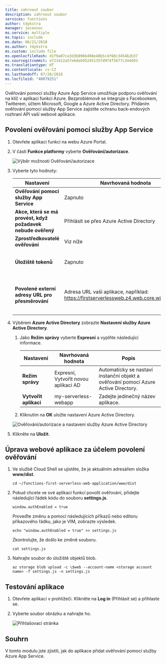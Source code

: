 ```yaml
---
title: zahrnout soubor
description: zahrnout soubor
services: functions
author: tdykstra
manager: jeconnoc
ms.service: multiple
ms.topic: include
ms.date: 06/21/2018
ms.author: tdykstra
ms.custom: include file
ms.openlocfilehash: d1f9a07ce3d3b096b498e48b5c4f68c3454b2b37
ms.sourcegitcommit: e721422a57e6deb95245135fd9f4f5677c344d93
ms.translationtype: HT
ms.contentlocale: cs-CZ
ms.lasthandoff: 07/26/2018
ms.locfileid: "40079251"
---
```

Ověřování pomocí služby Azure App Service umožňuje podporu ověřování na klíč v aplikaci funkcí Azure. Bezproblémově se integruje s Facebookem, Twitterem, účtem Microsoft, Google a Azure Active Directory. Přidáním ověřování pomocí služby App Service zajistíte ochranu back-endových rozhraní API vaší webové aplikace.

## <a name="enable-app-service-authentication"></a>Povolení ověřování pomocí služby App Service

1. Otevřete aplikaci funkcí na webu Azure Portal.

1. V části **Funkce platformy** vyberte **Ověřování/autorizace**.

    ![Výběr možnosti Ověřování/autorizace](media/functions-first-serverless-web-app/6-authorization.jpg)

1. Vyberte tyto hodnoty:
    
    | Nastavení      |  Navrhovaná hodnota   | Popis                                        |
    | --- | --- | ---|
    | **Ověřování pomocí služby App Service** | Zapnuto | Povolí se ověřování. |
    | **Akce, která se má provést, když požadavek nebude ověřený** | Přihlásit se přes Azure Active Directory | Vyberte nakonfigurovanou metodu ověřování (níže). |
    | **Zprostředkovatelé ověřování** | Viz níže | Viz níže |
    | **Úložiště tokenů** | Zapnuto | Službě App Service se povolí ukládání a správa tokenů. |
    | **Povolené externí adresy URL pro přesměrování** | Adresa URL vaší aplikace, například: https://firstserverlessweb.z4.web.core.windows.net/ | Adresy URL, na které má služba App Service povoleno provést přesměrování po ověření uživatele. |

1. Výběrem **Azure Active Directory** zobrazte **Nastavení služby Azure Active Directory**.

    1. Jako **Režim správy** vyberte **Expresní** a vyplňte následující informace.
    
        | Nastavení      |  Navrhovaná hodnota   | Popis                                        |
        | --- | --- | ---|
        | **Režim správy** | Expresní, Vytvořit novou aplikaci AD | Automaticky se nastaví instanční objekt a ověřování pomocí Azure Active Directory. |
        | **Vytvořit aplikaci** | my-serverless-webapp | Zadejte jedinečný název aplikace. |
    
    1. Kliknutím na **OK** uložte nastavení Azure Active Directory.

    ![Ověřování/autorizace a nastavení služby Azure Active Directory](media/functions-first-serverless-web-app/6-create-aad.png)

1. Klikněte na **Uložit**.


## <a name="modify-the-web-app-to-enable-authentication"></a>Úprava webové aplikace za účelem povolení ověřování

1. Ve službě Cloud Shell se ujistěte, že je aktuálním adresářem složka **www/dist**.

    ```azurecli
    cd ~/functions-first-serverless-web-application/www/dist
    ```

1. Pokud chcete ve své aplikaci funkcí povolit ověřování, přidejte následující řádek kódu do souboru **settings.js**.

    `window.authEnabled = true`

    Proveďte změnu a pomocí následujících příkazů nebo editoru příkazového řádku, jako je VIM, zobrazte výsledek.

    ```azurecli
    echo "window.authEnabled = true" >> settings.js
    ```

    Zkontrolujte, že došlo ke změně souboru.

    ```azurecli
    cat settings.js
    ```

1. Nahrajte soubor do úložiště objektů blob.

    ```azurecli
    az storage blob upload -c \$web --account-name <storage account name> -f settings.js -n settings.js
    ```


## <a name="test-the-application"></a>Testování aplikace

1. Otevřete aplikaci v prohlížeči. Klikněte na **Log in** (Přihlásit se) a přihlaste se.

1. Vyberte soubor obrázku a nahrajte ho.

    ![Přihlašovací stránka](media/functions-first-serverless-web-app/6-aad-auth.png)
    

## <a name="summary"></a>Souhrn

V tomto modulu jste zjistili, jak do aplikace přidat ověřování pomocí služby Azure App Service.
